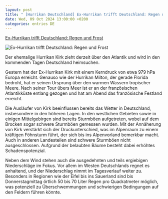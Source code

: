 ```yaml
---
layout: post
title: " [Hurrikan Deutschland] Ex-Hurrikan trifft Deutschland: Regen und Frost"
date: Wed, 09 Oct 2024 13:00:00 +0200
categories: entries DE
---
```

[Ex-Hurrikan trifft Deutschland: Regen und Frost](https://www.agrarheute.com/pflanze/ex-hurrikan-trifft-deutschland-regen-frost-627085)

![Ex-Hurrikan trifft Deutschland: Regen und Frost](https://www.agrarheute.com/sites/agrarheute.com/files/styles/ah_bildergalerie_standalone_5x4/public/2024-10/sturm-adobestock95538276-48259768.jpg?itok=SJr30eKk)

Der ehemalige Hurrikan Kirk zieht derzeit über den Atlantik und wird in den kommenden Tagen Deutschland heimsuchen.

Gestern hat der Ex-Hurrikan Kirk mit einem Kerndruck von etwa 979 hPa Europa erreicht. Genauso wie der Hurrikan Milton, der gerade Florida bedroht, hat er seinen Ursprung über den warmen Wassern tropischer Meere. Nach seiner Tour übers Meer ist er an der französischen Atlantikküste entlang gezogen und hat am Abend das französische Festland erreicht.

Die Ausläufer von Kirk beeinflussen bereits das Wetter in Deutschland, insbesondere in den höheren Lagen. In den westlichen Gebieten sowie in einigen Mittelgebirgen sind bereits Sturmböen aufgetreten, wobei auf dem Brocken sogar schwere Sturmböen gemessen wurden. Mit der Annäherung von Kirk verstärkt sich der Druckunterschied, was im Alpenraum zu einem kräftigen Föhnsturm führt, der sich bis ins Alpenvorland bemerkbar macht. Auch in anderen Landesteilen sind schwere Sturmböen nicht ausgeschlossen. Aufgrund der belaubten Bäume besteht dabei erhöhtes Schadenspotenzial.

Neben dem Wind stehen auch die ausgedehnten und teils ergiebigen Niederschläge im Fokus. Vor allem im Westen Deutschlands regnet es anhaltend, und der Niederschlag nimmt im Tagesverlauf weiter zu. Besonders in Regionen wie der Eifel bis ins Sauerland sind bis Donnerstagmittag örtlich 50 bis 70 Liter Regen pro Quadratmeter möglich, was potenziell zu Überschwemmungen und schwierigen Bedingungen auf den Feldern führen könnte.

